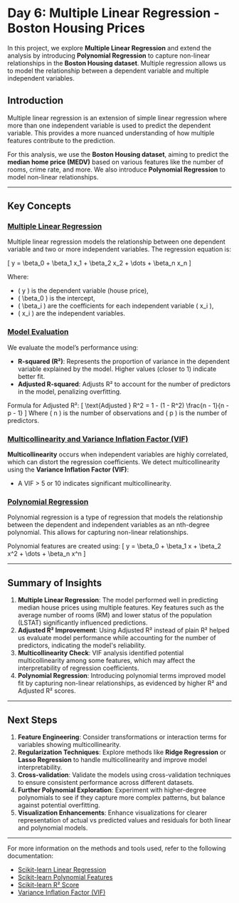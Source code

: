 # Day 6: Multiple Linear Regression - Boston Housing Prices

In this project, we explore **Multiple Linear Regression** and extend the analysis by introducing **Polynomial Regression** to capture non-linear relationships in the **Boston Housing dataset**. Multiple regression allows us to model the relationship between a dependent variable and multiple independent variables.

## Introduction

Multiple linear regression is an extension of simple linear regression where more than one independent variable is used to predict the dependent variable. This provides a more nuanced understanding of how multiple features contribute to the prediction.

For this analysis, we use the **Boston Housing dataset**, aiming to predict the **median home price (MEDV)** based on various features like the number of rooms, crime rate, and more. We also introduce **Polynomial Regression** to model non-linear relationships.

---

## Key Concepts

### [Multiple Linear Regression](https://scikit-learn.org/stable/modules/generated/sklearn.linear_model.LinearRegression.html)

Multiple linear regression models the relationship between one dependent variable and two or more independent variables. The regression equation is:

\[
y = \beta_0 + \beta_1 x_1 + \beta_2 x_2 + \dots + \beta_n x_n
\]

Where:
- \( y \) is the dependent variable (house price),
- \( \beta_0 \) is the intercept,
- \( \beta_i \) are the coefficients for each independent variable \( x_i \),
- \( x_i \) are the independent variables.

### [Model Evaluation](https://scikit-learn.org/stable/modules/generated/sklearn.metrics.r2_score.html)

We evaluate the model’s performance using:
- **R-squared (R²)**: Represents the proportion of variance in the dependent variable explained by the model. Higher values (closer to 1) indicate better fit.
- **Adjusted R-squared**: Adjusts R² to account for the number of predictors in the model, penalizing overfitting.

Formula for Adjusted R²:
\[
\text{Adjusted } R^2 = 1 - (1 - R^2) \frac{n - 1}{n - p - 1}
\]
Where \( n \) is the number of observations and \( p \) is the number of predictors.

### [Multicollinearity and Variance Inflation Factor (VIF)](https://www.statsmodels.org/stable/generated/statsmodels.stats.outliers_influence.variance_inflation_factor.html)

**Multicollinearity** occurs when independent variables are highly correlated, which can distort the regression coefficients. We detect multicollinearity using the **Variance Inflation Factor (VIF)**:
- A VIF > 5 or 10 indicates significant multicollinearity.

### [Polynomial Regression](https://scikit-learn.org/stable/modules/generated/sklearn.preprocessing.PolynomialFeatures.html)

Polynomial regression is a type of regression that models the relationship between the dependent and independent variables as an nth-degree polynomial. This allows for capturing non-linear relationships. 

Polynomial features are created using:
\[
y = \beta_0 + \beta_1 x + \beta_2 x^2 + \dots + \beta_n x^n
\]

---

## Summary of Insights

1. **Multiple Linear Regression**: The model performed well in predicting median house prices using multiple features. Key features such as the average number of rooms (RM) and lower status of the population (LSTAT) significantly influenced predictions.
2. **Adjusted R² Improvement**: Using Adjusted R² instead of plain R² helped us evaluate model performance while accounting for the number of predictors, indicating the model's reliability.
3. **Multicollinearity Check**: VIF analysis identified potential multicollinearity among some features, which may affect the interpretability of regression coefficients.
4. **Polynomial Regression**: Introducing polynomial terms improved model fit by capturing non-linear relationships, as evidenced by higher R² and Adjusted R² scores.

---

## Next Steps

1. **Feature Engineering**: Consider transformations or interaction terms for variables showing multicollinearity.
2. **Regularization Techniques**: Explore methods like **Ridge Regression** or **Lasso Regression** to handle multicollinearity and improve model interpretability.
3. **Cross-validation**: Validate the models using cross-validation techniques to ensure consistent performance across different datasets.
4. **Further Polynomial Exploration**: Experiment with higher-degree polynomials to see if they capture more complex patterns, but balance against potential overfitting.
5. **Visualization Enhancements**: Enhance visualizations for clearer representation of actual vs predicted values and residuals for both linear and polynomial models.

---

For more information on the methods and tools used, refer to the following documentation:

- [Scikit-learn Linear Regression](https://scikit-learn.org/stable/modules/generated/sklearn.linear_model.LinearRegression.html)
- [Scikit-learn Polynomial Features](https://scikit-learn.org/stable/modules/generated/sklearn.preprocessing.PolynomialFeatures.html)
- [Scikit-learn R² Score](https://scikit-learn.org/stable/modules/generated/sklearn.metrics.r2_score.html)
- [Variance Inflation Factor (VIF)](https://www.statsmodels.org/stable/generated/statsmodels.stats.outliers_influence.variance_inflation_factor.html)